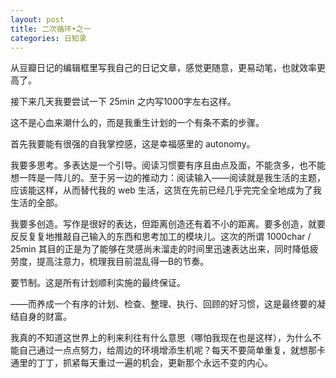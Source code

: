 ```yaml
---
layout: post
title: 二次循环•之一
categories: 日知录
---
```


从豆瓣日记的编辑框里写我自己的日记文章，感觉更随意，更易动笔，也就效率更高了。

接下来几天我要尝试一下 25min 之内写1000字左右这样。

这不是心血来潮什么的，而是我重生计划的一个有条不紊的步骤。

首先我要能有很强的自我掌控感，这是幸福感里的 autonomy。

我要多思考。多表达是一个引导。阅读习惯要有序且由点及面，不能贪多，也不能想一阵是一阵儿的。至于另一边的推动力：阅读输入——阅读就是我生活的主题，应该能这样，从而替代我的 web 生活，这货在先前已经几乎完完全全地成为了我生活的全部。

我要多创造。写作是很好的表达，但距离创造还有着不小的距离。要多创造，就要反反复复地推敲自己输入的东西和思考加工的模块儿。这次的所谓 1000char / 25min 其目的正是为了能够在灵感尚未溜走的时间里迅速表达出来，同时降低疲劳度，提高注意力，梳理我目前混乱得一B的节奏。

要节制。这是所有计划顺利实施的最终保证。

——而养成一个有序的计划、检查、整理、执行、回顾的好习惯，这是最终要的凝结自身的财富。

我真的不知道这世界上的利来利往有什么意思（哪怕我现在也是这样），为什么不能自己通过一点点努力，给周边的环境增添生机呢？每天不要简单重复，就想那卡通里的丁丁，抓紧每天重过一遍的机会，更新那个永远不变的内心。